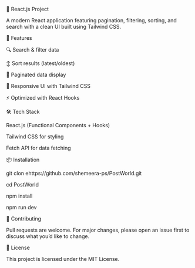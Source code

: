 📌 React.js Project

A modern React application featuring pagination, filtering, sorting, and search with a clean UI built using Tailwind CSS.

🚀 Features

🔍 Search & filter data

↕️ Sort results (latest/oldest)

📄 Paginated data display

🎨 Responsive UI with Tailwind CSS

⚡ Optimized with React Hooks

🛠️ Tech Stack

React.js (Functional Components + Hooks)

Tailwind CSS for styling

Fetch API for data fetching

📦 Installation

git clon ehttps://github.com/shemeera-ps/PostWorld.git 

cd PostWorld

npm install

npm run dev

🤝 Contributing

Pull requests are welcome. For major changes, please open an issue first to discuss what you’d like to change.

📄 License

This project is licensed under the MIT License.
